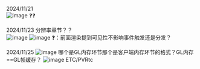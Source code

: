 2024/11/21  
![image](https://github.com/user-attachments/assets/ca0c2afb-2c34-461a-bcf1-e42f6de0b959) ❓❓

2024/11/23
分辨率章节？？  
![image](https://github.com/user-attachments/assets/583f59ce-2d49-4e74-a61a-8648d9f6db1c)
![image](https://github.com/user-attachments/assets/0f1f8dd4-39bc-4e0c-a9ae-df5f658cd13f)
❓：前面渲染提到可见性不影响事件触发还是分发？

2024/11/25
![image](https://github.com/user-attachments/assets/1bc77b15-ad80-4f38-9866-4904910e3e4d)
哪个是GL内存环节那个是客户端内存环节的格式？GL内存==GL帧缓存？
![image](https://github.com/user-attachments/assets/7b21ff77-c602-4848-a6e3-7bb1782f8d90)
ETC/PVRtc
